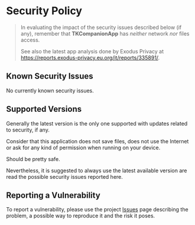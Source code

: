 <!--
© 2021-2023 Marco Bresciani

Copying and distribution of this file, with or without modification,
are permitted in any medium without royalty provided the copyright
notice and this notice are preserved.
This file is offered as-is, without any warranty.

SPDX-FileCopyrightText: 2021-2023 Marco Bresciani

SPDX-License-Identifier: FSFAP
-->
# Security Policy
>
> In evaluating the impact of the security issues described below (if
> any), remember that **TKCompanionApp** has *neither* network *nor*
> files access.
>
> See also the latest app analysis done by Exodus Privacy at
> <https://reports.exodus-privacy.eu.org/it/reports/335891/>.

## Known Security Issues

No currently known security issues.

## Supported Versions

Generally the latest version is the only one supported with updates
related to security, if any.

Consider that this application does not save files, does not use the
Internet or ask for any kind of permission when running on your device.

Should be pretty safe.

Nevertheless, it is suggested to always use the latest available version
are read the possible security issues reported here.

## Reporting a Vulnerability

To report a vulnerability, please use the project
[Issues](https://codeberg.org/marco.bresciani/TKCompanionApp/issues) page
describing the problem, a possible way to reproduce it and the risk it
poses.
